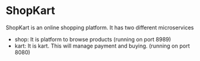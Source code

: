 # ShopKart

ShopKart is an online shopping platform. It has two different microservices<br>

- shop: It is platform to browse products (running on port 8989)
- kart: It is kart. This will manage payment and buying. (running on port 8080)

[//]: # (## REST APIs)

[//]: # ()
[//]: # (- Get All Products)